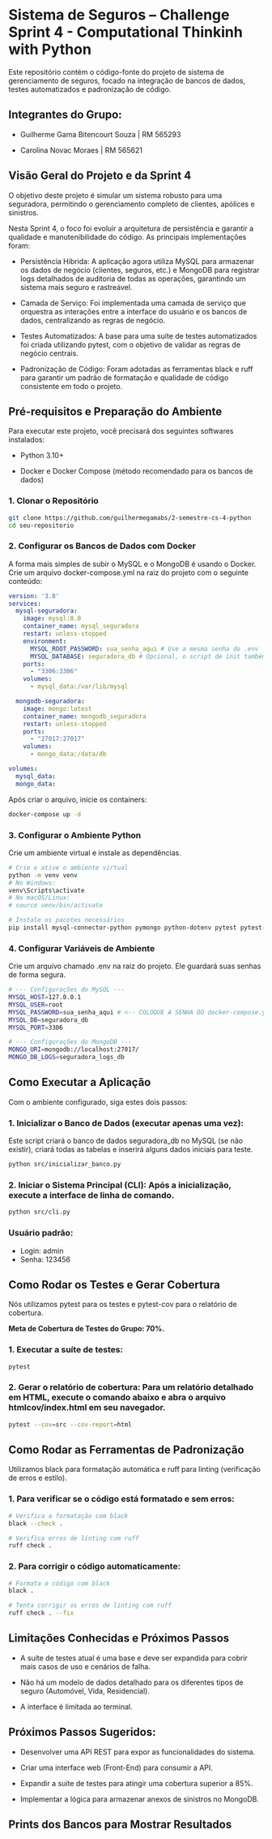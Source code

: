 # Sistema de Seguros – Challenge Sprint 4 - Computational Thinkinh with Python

Este repositório contém o código-fonte do projeto de sistema de gerenciamento de seguros, focado na integração de bancos de dados, testes automatizados e padronização de código.

## Integrantes do Grupo:

 - Guilherme Gama Bitencourt Souza | RM 565293

 - Carolina Novac Moraes | RM 565621

## Visão Geral do Projeto e da Sprint 4

O objetivo deste projeto é simular um sistema robusto para uma seguradora, permitindo o gerenciamento completo de clientes, apólices e sinistros.

Nesta Sprint 4, o foco foi evoluir a arquitetura de persistência e garantir a qualidade e manutenibilidade do código. As principais implementações foram:


 - Persistência Híbrida: A aplicação agora utiliza MySQL para armazenar os dados de negócio (clientes, seguros, etc.) e MongoDB para registrar logs detalhados de auditoria de todas as operações, garantindo um sistema mais seguro e rastreável.


 - Camada de Serviço: Foi implementada uma camada de serviço que orquestra as interações entre a interface do usuário e os bancos de dados, centralizando as regras de negócio.


 - Testes Automatizados: A base para uma suíte de testes automatizados foi criada utilizando pytest, com o objetivo de validar as regras de negócio centrais.


 - Padronização de Código: Foram adotadas as ferramentas black e ruff para garantir um padrão de formatação e qualidade de código consistente em todo o projeto.

## Pré-requisitos e Preparação do Ambiente

Para executar este projeto, você precisará dos seguintes softwares instalados:

 - Python 3.10+

 - Docker e Docker Compose (método recomendado para os bancos de dados)
   
### 1. Clonar o Repositório

```bash
git clone https://github.com/guilhermegamabs/2-semestre-cs-4-python
cd seu-repositorio
```

### 2. Configurar os Bancos de Dados com Docker

A forma mais simples de subir o MySQL e o MongoDB é usando o Docker. Crie um arquivo docker-compose.yml na raiz do projeto com o seguinte conteúdo:

```yaml
version: '3.8'
services:
  mysql-seguradora:
    image: mysql:8.0
    container_name: mysql_seguradora
    restart: unless-stopped
    environment:
      MYSQL_ROOT_PASSWORD: sua_senha_aqui # Use a mesma senha do .env
      MYSQL_DATABASE: seguradora_db # Opcional, o script de init também cria
    ports:
      - "3306:3306"
    volumes:
      - mysql_data:/var/lib/mysql

  mongodb-seguradora:
    image: mongo:latest
    container_name: mongodb_seguradora
    restart: unless-stopped
    ports:
      - "27017:27017"
    volumes:
      - mongo_data:/data/db

volumes:
  mysql_data:
  mongo_data:
```

Após criar o arquivo, inicie os containers:

```bash
docker-compose up -d
```

### 3. Configurar o Ambiente Python

Crie um ambiente virtual e instale as dependências.

```bash
# Crie e ative o ambiente virtual
python -m venv venv
# No Windows:
venv\Scripts\activate
# No macOS/Linux:
# source venv/bin/activate

# Instale os pacotes necessários
pip install mysql-connector-python pymongo python-dotenv pytest pytest-cov black ruff
```

### 4. Configurar Variáveis de Ambiente

Crie um arquivo chamado .env na raiz do projeto. Ele guardará suas senhas de forma segura.

```bash
# --- Configurações do MySQL ---
MYSQL_HOST=127.0.0.1
MYSQL_USER=root
MYSQL_PASSWORD=sua_senha_aqui # <-- COLOQUE A SENHA DO docker-compose.yml
MYSQL_DB=seguradora_db
MYSQL_PORT=3306

# --- Configurações do MongoDB ---
MONGO_URI=mongodb://localhost:27017/
MONGO_DB_LOGS=seguradora_logs_db
```

## Como Executar a Aplicação

Com o ambiente configurado, siga estes dois passos:

### 1. Inicializar o Banco de Dados (executar apenas uma vez): 

Este script criará o banco de dados seguradora_db no MySQL (se não existir), criará todas as tabelas e inserirá alguns dados iniciais para teste.

```bash
python src/inicializar_banco.py
```

### 2. Iniciar o Sistema Principal (CLI): Após a inicialização, execute a interface de linha de comando.

```bash
python src/cli.py
```

### Usuário padrão:
 - Login: admin
 - Senha: 123456

## Como Rodar os Testes e Gerar Cobertura

Nós utilizamos pytest para os testes e pytest-cov para o relatório de cobertura.

**Meta de Cobertura de Testes do Grupo: 70%.**

### 1. Executar a suíte de testes:

```bash
pytest
```

### 2. Gerar o relatório de cobertura: Para um relatório detalhado em HTML, execute o comando abaixo e abra o arquivo htmlcov/index.html em seu navegador.

```bash
pytest --cov=src --cov-report=html
```

## Como Rodar as Ferramentas de Padronização

Utilizamos black para formatação automática e ruff para linting (verificação de erros e estilo).

### 1. Para verificar se o código está formatado e sem erros:

```bash
# Verifica a formatação com black
black --check .

# Verifica erros de linting com ruff
ruff check .
```

### 2. Para corrigir o código automaticamente:
```bash
# Formata o código com black
black .

# Tenta corrigir os erros de linting com ruff
ruff check . --fix
```

## Limitações Conhecidas e Próximos Passos

 - A suíte de testes atual é uma base e deve ser expandida para cobrir mais casos de uso e cenários de falha.

 - Não há um modelo de dados detalhado para os diferentes tipos de seguro (Automóvel, Vida, Residencial).

 - A interface é limitada ao terminal.

## Próximos Passos Sugeridos:

 - Desenvolver uma API REST para expor as funcionalidades do sistema.

 - Criar uma interface web (Front-End) para consumir a API.

 - Expandir a suíte de testes para atingir uma cobertura superior a 85%.

 - Implementar a lógica para armazenar anexos de sinistros no MongoDB.

## Prints dos Bancos para Mostrar Resultados
